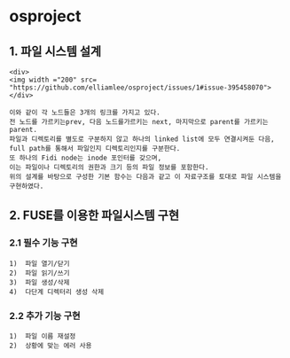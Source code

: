 # osproject
## 1.	파일 시스템 설계 
    <div>
    <img width ="200" src= "https://github.com/elliamlee/osproject/issues/1#issue-395458070">
    </div>
    
    이와 같이 각 노드들은 3개의 링크를 가지고 있다.
    전 노드를 가르키는prev, 다음 노드를가르키는 next, 마지막으로 parent를 가르키는 parent.
    파일과 디렉토리를 별도로 구분하지 않고 하나의 linked list에 모두 연결시켜둔 다음, 
    full path를 통해서 파일인지 디렉토리인지를 구분한다.
    또 하나의 Fidi node는 inode 포인터를 갖으며, 
    이는 파일이나 디렉토리의 권한과 크기 등의 파일 정보를 포함한다.
    위의 설계를 바탕으로 구성한 기본 함수는 다음과 같고 이 자료구조를 토대로 파일 시스템을 구현하였다. 

## 2.	FUSE를 이용한 파일시스템 구현

  ### 2.1	필수 기능 구현
    1)	파일 열기/닫기
    2)	파일 읽기/쓰기
    3)	파일 생성/삭제
    4)	다단계 디렉터리 생성 삭제

  ### 2.2	추가 기능 구현
    1)	파일 이름 재설정
    2)	상황에 맞는 에러 사용
